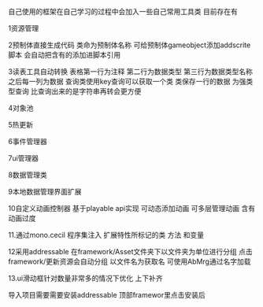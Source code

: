 自己使用的框架在自己学习的过程中会加入一些自己常用工具类 目前存在有

1资源管理

2预制体直接生成代码 类命为预制体名称 可给预制体gameobject添加addscrite脚本 会自动把含有的添加进脚本引用

3读表工具自动转换 表格第一行为注释 第二行为数据类型 第三行为数据类型名称 之后每一列为数据 查询类使用key查询可以获取一个类 类保存一行的数据 为强类型查询 比查询出来的是字符串再转会更方便

4对象池

5热更新

6事件管理器

7ui管理器

8数据管理类

9本地数据管理界面扩展

10自定义动画控制器 基于playable api实现 可动态添加动画 可多层管理动画 含有动画过度

11.通过mono.cecil 程序集注入 扩展特性所标记的类 方法 和变量

12采用addressable 在framework/Asset文件夹下以文件夹为单位进行分组 点击framework/更新资源会自动分组 以文件名为获取名 可使用AbMrg通过名字加载

13.ui滑动框针对数量非常多的情况下优化 上下补齐

导入项目需要需要安装addressable 顶部framewor里点击安装后 
